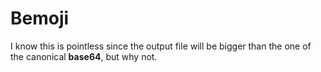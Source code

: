# Bemoji

I know this is pointless since the output file will be bigger than the one of the canonical **base64**,
but why not.
